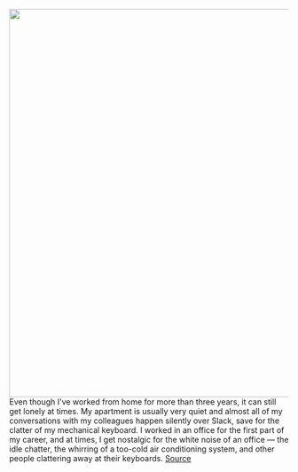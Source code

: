 <img src='https://cdn.vox-cdn.com/uploads/chorus_image/image/50858597/tldr-logo.1473954443.png' width='700px' /><br/>
Even though I've worked from home for more than three years, it can still get lonely at times. My apartment is usually very quiet and almost all of my conversations with my colleagues happen silently over Slack, save for the clatter of my mechanical keyboard. I worked in an office for the first part of my career, and at times, I get nostalgic for the white noise of an office — the idle chatter, the whirring of a too-cold air conditioning system, and other people clattering away at their keyboards.
<a href='https://www.theverge.com/tldr/2020/4/9/21215801/i-miss-the-office-sounds-white-noise'> Source <a/>